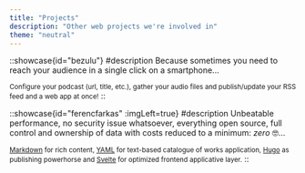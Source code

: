 ```yaml
---
title: "Projects"
description: "Other web projects we're involved in"
theme: "neutral"
---
```


::showcase{id="bezulu"}
#description
Because sometimes you need to reach your audience in a single click on
a smartphone...

<small class="block opacity-50">Configure your podcast (url, title, etc.),
gather your audio files and publish/update your RSS feed and a
web app at once!</small>
::

::showcase{id="ferencfarkas" :imgLeft=true}
#description
Unbeatable performance, no security issue whatsoever, everything open
source, full control and ownership of data with costs reduced to a
minimum: *zero* :nerd_face:...

<small class="block opacity-75">[Markdown](https://gohugo.io) for rich
content, [YAML](https://yaml.org/) for text-based catalogue of works
application, [Hugo](https://gohugo.io) as publishing powerhorse
and [Svelte](https://svelte.dev/) for optimized frontend applicative
layer.</small>
::
